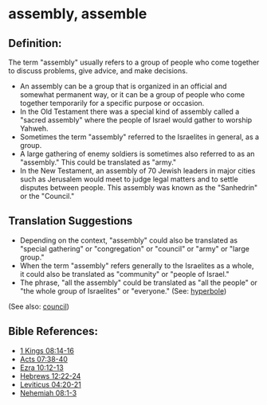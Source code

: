 # assembly, assemble #

## Definition: ##

The term "assembly" usually refers to a group of people who come together to discuss problems, give advice, and make decisions.

* An assembly can be a group that is organized in an official and somewhat permanent way, or it can be a group of people who come together temporarily for a specific purpose or occasion.
* In the Old Testament there was a special kind of assembly called a "sacred assembly" where the people of Israel would gather to worship Yahweh.
* Sometimes the term "assembly" referred to the Israelites in general, as a group.
* A large gathering of enemy soldiers is sometimes also referred to as an "assembly." This could be translated as "army."
* In the New Testament, an assembly of 70 Jewish leaders in major cities such as Jerusalem would meet to judge legal matters and to settle disputes between people. This assembly was known as the "Sanhedrin" or the "Council."

## Translation Suggestions ##

* Depending on the context, "assembly" could also be translated as "special gathering" or "congregation" or "council" or "army" or "large group."
* When the term "assembly" refers generally to the Israelites as a whole, it could also be translated as "community" or "people of Israel."
* The phrase, "all the assembly" could be translated as "all the people" or "the whole group of Israelites" or "everyone." (See: [hyperbole](https://git.door43.org/Door43/en-ta-translate-vol2/src/master/content/figs_hyperbole.md))

(See also: [council](../other/council.md))

## Bible References: ##

* [1 Kings 08:14-16](https://door43.org/en/bible/notes/1ki/08/14)
* [Acts 07:38-40](https://door43.org/en/bible/notes/act/07/38)
* [Ezra 10:12-13](https://door43.org/en/bible/notes/ezr/10/12)
* [Hebrews 12:22-24](https://door43.org/en/bible/notes/heb/12/22)
* [Leviticus 04:20-21](https://door43.org/en/bible/notes/lev/04/20)
* [Nehemiah 08:1-3](https://door43.org/en/bible/notes/neh/08/01)

